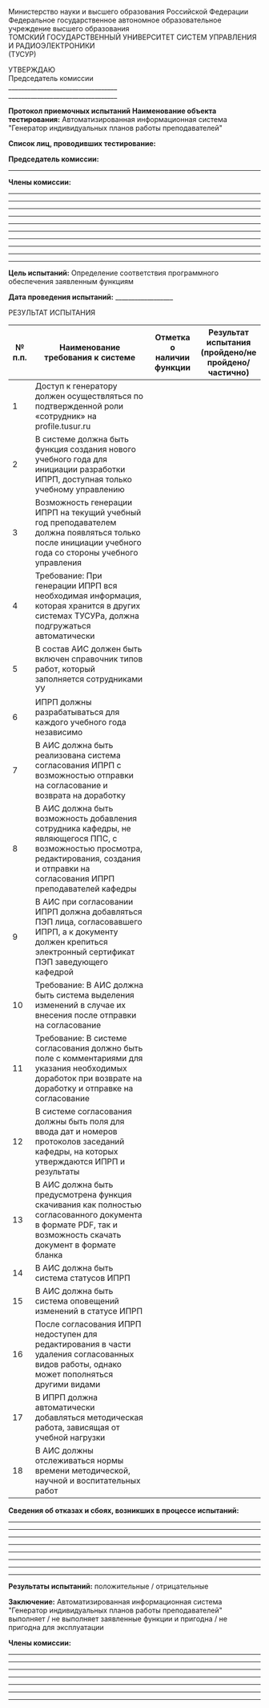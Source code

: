 <span class="center-align"> Министерство науки и высшего образования Российской Федерации <br>
Федеральное государственное автономное образовательное учреждение высшего образования <br>
ТОМСКИЙ ГОСУДАРСТВЕННЫЙ УНИВЕРСИТЕТ СИСТЕМ УПРАВЛЕНИЯ И РАДИОЭЛЕКТРОНИКИ <br>
(ТУСУР) </span>

<span class="right-align"> УТВЕРЖДАЮ <br>
Председатель комиссии <br>
\_\_\_\_\_\_\_\_\_\_\_\_\_\_\_\_\_\_\_\_\_\_\_\_\_\_\_\_\_\_\_\_\_\_ <br>
\_\_\_\_\_\_\_\_\_\_\_\_\_\_\_\_\_\_\_\_\_\_\_\_\_\_\_\_\_\_\_\_\_\_</span>


<span style="font-weight:bold" class="center-align"> Протокол приемочных испытаний</span>
**Наименование объекта тестирования:** Автоматизированная информационная система "Генератор индивидуальных планов работы преподавателей"

**Список лиц, проводивших тестирование:**

**Председатель комиссии:** 

--- 

**Члены комиссии:**

---
---
---
---
---
---
---
---
---
---

**Цель испытаний:** Определение соответствия программного обеспечения заявленным функциям

**Дата проведения испытаний:** \_\_\_\_\_\_\_\_\_\_\_\_\_\_\_\_\_\_

<span class="center-align"> РЕЗУЛЬТАТ ИСПЫТАНИЯ </span>

| № п.п. | Наименование требования к системе                                                                                                                                                          | Отметка о наличии функции | Результат испытания (пройдено/не пройдено/частично) |
| ------ | ------------------------------------------------------------------------------------------------------------------------------------------------------------------------------------------ | ------------------------- | --------------------------------------------------- |
| 1      | Доступ к генератору должен осуществляться по подтвержденной роли «сотрудник» на profile.tusur.ru                                                                                           |                           |                                                     |
| 2      | В системе должна быть функция создания нового учебного года для инициации разработки ИПРП, доступная только учебному управлению                                                            |                           |                                                     |
| 3      | Возможность генерации ИПРП на текущий учебный год преподавателем должна появляться только после инициации учебного года со стороны учебного управления                                     |                           |                                                     |
| 4      | Требование: При генерации ИПРП вся необходимая информация, которая хранится в других системах ТУСУРа, должна подгружаться автоматически                                                    |                           |                                                     |
| 5      | В состав АИС должен быть включен справочник типов работ, который заполняется сотрудниками УУ                                                                                               |                           |                                                     |
| 6      | ИПРП должны разрабатываться для каждого учебного года независимо                                                                                                                           |                           |                                                     |
| 7      | В АИС должна быть реализована система согласования ИПРП с возможностью отправки на согласование и возврата на доработку                                                                    |                           |                                                     |
| 8      | В АИС должна быть возможность добавления сотрудника кафедры, не являющегося ППС, с возможностью просмотра, редактирования, создания и отправки на согласования ИПРП преподавателей кафедры |                           |                                                     |
| 9      | В АИС при согласовании ИПРП должна добавляться ПЭП лица, согласовавшего ИПРП, а к документу должен крепиться электронный сертификат ПЭП заведующего кафедрой                               |                           |                                                     |
| 10     | Требование: В АИС должна быть система выделения изменений в случае их внесения после отправки на согласование                                                                              |                           |                                                     |
| 11     | Требование: В системе согласования должно быть поле с комментариями для указания необходимых доработок при возврате на доработку и отправке на согласование                                |                           |                                                     |
| 12     | В системе согласования должны быть поля для ввода дат и номеров протоколов заседаний кафедры, на которых утверждаются ИПРП и результаты                                                    |                           |                                                     |
| 13     | В АИС должна быть предусмотрена функция скачивания как полностью согласованного документа в формате PDF, так и возможность скачать документ в формате бланка                               |                           |                                                     |
| 14     | В АИС должна быть система статусов ИПРП                                                                                                                                                    |                           |                                                     |
| 15     | В АИС должна быть система оповещений изменений в статусе ИПРП                                                                                                                              |                           |                                                     |
| 16     | После согласования ИПРП недоступен для редактирования в части удаления согласованных видов работы, однако может пополняться другими видами                                                 |                           |                                                     |
| 17     | В ИПРП должна автоматически добавляться методическая работа, зависящая от учебной нагрузки                                                                                                 |                           |                                                     |
| 18     | В АИС должны отслеживаться нормы времени методической, научной и воспитательных работ                                                                                                      |                           |                                                     |
**Сведения об отказах и сбоях, возникших в процессе испытаний:**

---
---
---
---
---
---
---
---

**Результаты испытаний:** положительные / отрицательные

**Заключение:** Автоматизированная информационная система "Генератор индивидуальных планов работы преподавателей" выполняет / не выполняет заявленные функции и пригодна / не пригодна для эксплуатации

**Члены комиссии:**

---
---
---
---
---
---
---





